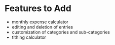 # Features to Add

* monthly expense calculator
* editing and deletion of entries
* customization of categories and sub-categories
* tithing calculator